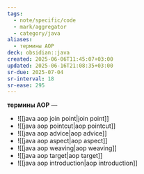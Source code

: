 ```yaml
---
tags:
  - note/specific/code
  - mark/aggregator
  - category/java
aliases:
  - термины AOP
deck: obsidian::java
created: 2025-06-06T11:45:07+03:00
updated: 2025-06-16T21:08:35+03:00
sr-due: 2025-07-04
sr-interval: 18
sr-ease: 295
---
```


**термины AOP**
—
- ![[java aop join point|join point]]
- ![[java aop pointcut|aop pointcut]]
- ![[java aop advice|aop advice]]
- ![[java aop aspect|aop aspect]]
- ![[java aop weaving|aop weaving]]
- ![[java aop target|aop target]]
- ![[java aop introduction|aop introduction]]
